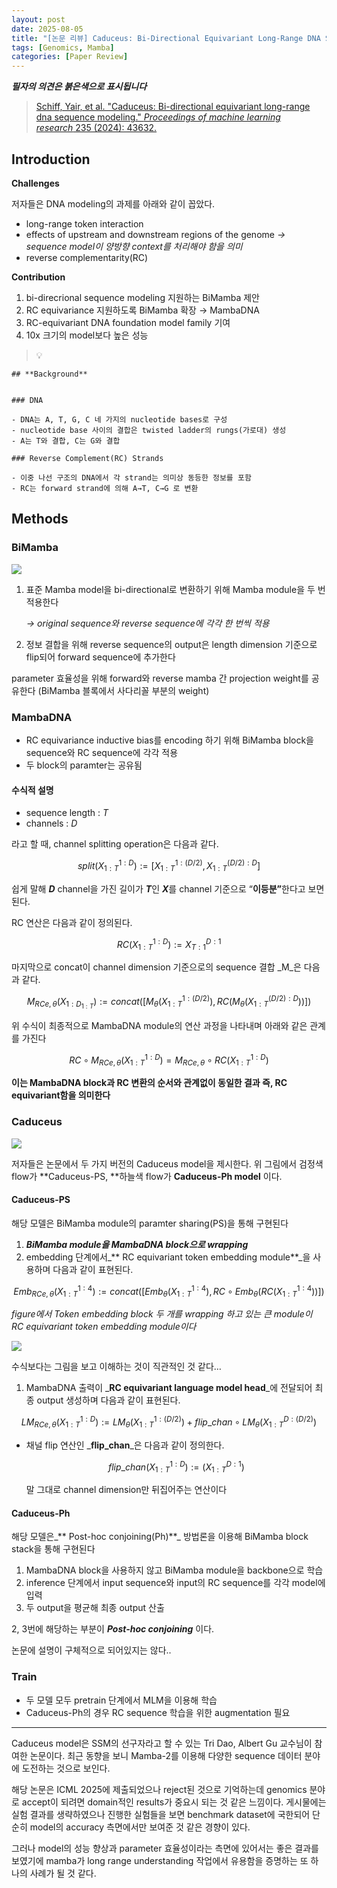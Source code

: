 ```yaml
---
layout: post
date: 2025-08-05
title: "[논문 리뷰] Caduceus: Bi-Directional Equivariant Long-Range DNA Sequence Modeling"
tags: [Genomics, Mamba]
categories: [Paper Review]
---
```


<span class="notion-red">_**필자의 의견은 붉은색으로 표시됩니다**_</span>


> [Schiff, Yair, et al. "Caduceus: Bi-directional equivariant long-range dna sequence modeling." ](https://pmc.ncbi.nlm.nih.gov/articles/PMC12189541/)[_Proceedings of machine learning research_](https://pmc.ncbi.nlm.nih.gov/articles/PMC12189541/)[ 235 (2024): 43632.](https://pmc.ncbi.nlm.nih.gov/articles/PMC12189541/)



## Introduction


**Challenges**


저자들은 DNA modeling의 과제를 아래와 같이 꼽았다.

- long-range token interaction
- effects of upstream and downstream regions of the genome 
_→ sequence model이 양방향 context를 처리해야 함을 의미_
- reverse complementarity(RC)

**Contribution**

1. bi-direcrional sequence modeling 지원하는 BiMamba 제안
1. RC equivariance 지원하도록 BiMamba 확장 → MambaDNA
1. RC-equivariant DNA foundation model family 기여
1. 10x 크기의 model보다 높은 성능

> 💡 


	## **Background**


	### DNA

	- DNA는 A, T, G, C 네 가지의 nucleotide bases로 구성
	- nucleotide base 사이의 결합은 twisted ladder의 rungs(가로대) 생성
	- A는 T와 결합, C는 G와 결합

	### Reverse Complement(RC) Strands

	- 이중 나선 구조의 DNA에서 각 strand는 의미상 동등한 정보를 포함
	- RC는 forward strand에 의해 A→T, C→G 로 변환


## Methods



### BiMamba


![](https://prod-files-secure.s3.us-west-2.amazonaws.com/542b861c-36a8-4051-84e5-8804b6728dba/2c247d59-7815-4980-99f0-8f0d21f445a7/image.png?X-Amz-Algorithm=AWS4-HMAC-SHA256&X-Amz-Content-Sha256=UNSIGNED-PAYLOAD&X-Amz-Credential=ASIAZI2LB466QHTN2PT2%2F20250927%2Fus-west-2%2Fs3%2Faws4_request&X-Amz-Date=20250927T021006Z&X-Amz-Expires=3600&X-Amz-Security-Token=IQoJb3JpZ2luX2VjEBEaCXVzLXdlc3QtMiJIMEYCIQDUVOcTs%2FPleKYqJMxkZ%2F4lb0rfJML2huPX0Zinml3lPAIhAJD%2Bkplp%2B%2FCoh8itCtmzEKGk2QyzQd%2F5yUIQ%2BReRDfELKogECJr%2F%2F%2F%2F%2F%2F%2F%2F%2F%2FwEQABoMNjM3NDIzMTgzODA1IgyzlLLFMOZUVpSA9l4q3AM9TqDeGYEb%2BpQgT%2FZv65o3CwIwH7S3UO5S%2BRW3kFjJYGJ6PT24z0hJdfk8JdS%2F%2BR76qj9%2FNROiPzGcWroDua4PmVXECPlWHAUPSOwQ0cdzfeN9PM2jtfMOzFr417km60m7986Nc6oQBXcbGH2R7bCTBtppWyudykYol73cTgb9qkxbDf4LO8EXOKK1PiRi%2FI%2F%2F8fwzX8gQi0ZaI%2BydU5LMmAAiizq8W%2FeeZgFa469d5gDZuI0qHg4uXvM%2Fz5VQIET%2FjqGX263wDd8u62IRgiBE7Pf1IE3eNVI%2BqnR7eKcFlRfJ%2BVTAc%2BzXyyUSSfZhdO7DrddbkmogFwoV6Ksl3Tajpv73x6Mii%2Fz7a5pLZu3Vhkb7u0wF2mzcHnj11xFy4wXj2RUSQXxfspTJkZqYQ5Plf7e4W2aYX9YKrYN6YNT7iVCJePiUYNhi0ZLmUGy15AndRQxkRt9IdvBIm08IUvHuT9JU5Sxr89j7UuNQzR7foekJ2XUsSG3%2BJMhW%2F2gxWoLFUvEOajODXckzM314cTk4ad3bFQfAROwyLFCVYP0bVPImfyeJME2eNVoN8roro8g%2FuDVBsd7kde7ctaa2fm13dprs2G3LXy3IolTMO2gZ0C4vh7fAAqpiAYc%2BWzCA8dzGBjqkAXBuAnMEQrnjCW3%2B0JYqFKWQjf77tafx1PNzJgKyW3UE0SBM%2BKcC6k6tOd%2FaPVoj5T6u4EhOqV4K2WbQBNXo6nSjIqM9B%2FQMyWOIjB9leE9FZAXh1%2Bkwq9r5He9obFT0FBLLmALCI2z7Bdp%2BKNOSPzOM7sIPTaixVK4fa7Tm4ZOsImEo3UJK9pPyvoV%2FQByC6X%2BUK5ahbGRodrL6BJlfknnd0%2Bd0&X-Amz-Signature=bcb7ba09d1fbbc66c7994e7a9294fabd66c9180bc6303fb771d4e445c47c5881&X-Amz-SignedHeaders=host&x-amz-checksum-mode=ENABLED&x-id=GetObject)

1. 표준 Mamba model을 bi-directional로 변환하기 위해 Mamba module을 두 번 적용한다

	_→ original sequence와 reverse sequence에 각각 한 번씩 적용_

1. 정보 결합을 위해 reverse sequence의 output은 length dimension 기준으로 flip되어 forward sequence에 추가한다

parameter 효율성을 위해 forward와 reverse mamba 간 projection weight를 공유한다 (BiMamba 블록에서 사다리꼴 부분의 weight)



### MambaDNA

- RC equivariance inductive bias를 encoding 하기 위해 BiMamba block을 sequence와 RC sequence에 각각 적용
- 두 block의 paramter는 공유됨


#### 수식적 설명

- sequence length : _T_
- channels : _D_

라고 할 때,  channel splitting operation은 다음과 같다.


$$
split(X^{1:D}_{1:T}):=[X^{1:(D/2)}_{1:T},X^{(D/2):D}_{1:T}]
$$


<span class="notion-red">쉽게 말해 </span><span class="notion-red">_**D**_</span><span class="notion-red"> channel을 가진 길이가 </span><span class="notion-red">_**T**_</span><span class="notion-red">인 </span><span class="notion-red">_**X**_</span><span class="notion-red">를 channel 기준으로 “</span><span class="notion-red">**이등분”**</span><span class="notion-red">한다고 보면 된다.</span>


RC 연산은 다음과 같이 정의된다.


$$
RC(X^{1:D}_{1:T}):=X^{D:1}_{T:1}
$$


마지막으로 concat이 channel dimension 기준으로의 sequence 결합 _M_은 다음과 같다.


$$
M_{RCe,\theta}(X_{1:D_{1:T}}):=concat([M_{\theta}(X^{1:(D/2)}_{1:T}),RC(M_{\theta}(X^{(D/2):D}_{1:T}))])
$$


위 수식이 최종적으로 MambaDNA module의 연산 과정을 나타내며 아래와 같은 관계를 가진다


$$
RC\circ M_{RCe,\theta}(X^{1:D}_{1:T}) = M_{RCe,\theta} \circ RC(X^{1:D}_{1:T})
$$


**이는 MambaDNA block과 RC 변환의 순서와 관계없이 동일한 결과 즉, RC equivariant함을 의미한다**



### Caduceus


![](https://prod-files-secure.s3.us-west-2.amazonaws.com/542b861c-36a8-4051-84e5-8804b6728dba/f94a60d7-8145-473b-aef9-7c68d3ec604a/image.png?X-Amz-Algorithm=AWS4-HMAC-SHA256&X-Amz-Content-Sha256=UNSIGNED-PAYLOAD&X-Amz-Credential=ASIAZI2LB466QHTN2PT2%2F20250927%2Fus-west-2%2Fs3%2Faws4_request&X-Amz-Date=20250927T021006Z&X-Amz-Expires=3600&X-Amz-Security-Token=IQoJb3JpZ2luX2VjEBEaCXVzLXdlc3QtMiJIMEYCIQDUVOcTs%2FPleKYqJMxkZ%2F4lb0rfJML2huPX0Zinml3lPAIhAJD%2Bkplp%2B%2FCoh8itCtmzEKGk2QyzQd%2F5yUIQ%2BReRDfELKogECJr%2F%2F%2F%2F%2F%2F%2F%2F%2F%2FwEQABoMNjM3NDIzMTgzODA1IgyzlLLFMOZUVpSA9l4q3AM9TqDeGYEb%2BpQgT%2FZv65o3CwIwH7S3UO5S%2BRW3kFjJYGJ6PT24z0hJdfk8JdS%2F%2BR76qj9%2FNROiPzGcWroDua4PmVXECPlWHAUPSOwQ0cdzfeN9PM2jtfMOzFr417km60m7986Nc6oQBXcbGH2R7bCTBtppWyudykYol73cTgb9qkxbDf4LO8EXOKK1PiRi%2FI%2F%2F8fwzX8gQi0ZaI%2BydU5LMmAAiizq8W%2FeeZgFa469d5gDZuI0qHg4uXvM%2Fz5VQIET%2FjqGX263wDd8u62IRgiBE7Pf1IE3eNVI%2BqnR7eKcFlRfJ%2BVTAc%2BzXyyUSSfZhdO7DrddbkmogFwoV6Ksl3Tajpv73x6Mii%2Fz7a5pLZu3Vhkb7u0wF2mzcHnj11xFy4wXj2RUSQXxfspTJkZqYQ5Plf7e4W2aYX9YKrYN6YNT7iVCJePiUYNhi0ZLmUGy15AndRQxkRt9IdvBIm08IUvHuT9JU5Sxr89j7UuNQzR7foekJ2XUsSG3%2BJMhW%2F2gxWoLFUvEOajODXckzM314cTk4ad3bFQfAROwyLFCVYP0bVPImfyeJME2eNVoN8roro8g%2FuDVBsd7kde7ctaa2fm13dprs2G3LXy3IolTMO2gZ0C4vh7fAAqpiAYc%2BWzCA8dzGBjqkAXBuAnMEQrnjCW3%2B0JYqFKWQjf77tafx1PNzJgKyW3UE0SBM%2BKcC6k6tOd%2FaPVoj5T6u4EhOqV4K2WbQBNXo6nSjIqM9B%2FQMyWOIjB9leE9FZAXh1%2Bkwq9r5He9obFT0FBLLmALCI2z7Bdp%2BKNOSPzOM7sIPTaixVK4fa7Tm4ZOsImEo3UJK9pPyvoV%2FQByC6X%2BUK5ahbGRodrL6BJlfknnd0%2Bd0&X-Amz-Signature=997700ce9e5abad976d4fa143b03805dc09fdaba170dc53c8a4ac175f2c78ea9&X-Amz-SignedHeaders=host&x-amz-checksum-mode=ENABLED&x-id=GetObject)


저자들은 논문에서 두 가지 버전의 Caduceus model을 제시한다. 위 그림에서 검정색 flow가 **Caduceus-PS, **하늘색 flow가 **Caduceus-Ph model** 이다.



#### Caduceus-PS


해당 모델은 BiMamba module의 paramter sharing(PS)을 통해 구현된다

1. _**BiMamba module을 MambaDNA block으로 wrapping**_
1. embedding 단계에서_** RC equivariant token embedding module**_을 사용하며 다음과 같이 표현된다.

$$
Emb_{RCe,\theta}(X^{1:4}_{1:T}):=concat([Emb_{\theta}(X^{1:4}_{1:T}),RC \circ Emb_{\theta}(RC(X^{1:4}_{1:T}))])
$$


_figure에서 Token embedding block 두 개를 wrapping 하고 있는 큰 module이 RC equivariant token embedding module이다_


![](https://prod-files-secure.s3.us-west-2.amazonaws.com/542b861c-36a8-4051-84e5-8804b6728dba/b175e4da-71eb-4e91-8c23-a06dabe673c9/image.png?X-Amz-Algorithm=AWS4-HMAC-SHA256&X-Amz-Content-Sha256=UNSIGNED-PAYLOAD&X-Amz-Credential=ASIAZI2LB466QHTN2PT2%2F20250927%2Fus-west-2%2Fs3%2Faws4_request&X-Amz-Date=20250927T021006Z&X-Amz-Expires=3600&X-Amz-Security-Token=IQoJb3JpZ2luX2VjEBEaCXVzLXdlc3QtMiJIMEYCIQDUVOcTs%2FPleKYqJMxkZ%2F4lb0rfJML2huPX0Zinml3lPAIhAJD%2Bkplp%2B%2FCoh8itCtmzEKGk2QyzQd%2F5yUIQ%2BReRDfELKogECJr%2F%2F%2F%2F%2F%2F%2F%2F%2F%2FwEQABoMNjM3NDIzMTgzODA1IgyzlLLFMOZUVpSA9l4q3AM9TqDeGYEb%2BpQgT%2FZv65o3CwIwH7S3UO5S%2BRW3kFjJYGJ6PT24z0hJdfk8JdS%2F%2BR76qj9%2FNROiPzGcWroDua4PmVXECPlWHAUPSOwQ0cdzfeN9PM2jtfMOzFr417km60m7986Nc6oQBXcbGH2R7bCTBtppWyudykYol73cTgb9qkxbDf4LO8EXOKK1PiRi%2FI%2F%2F8fwzX8gQi0ZaI%2BydU5LMmAAiizq8W%2FeeZgFa469d5gDZuI0qHg4uXvM%2Fz5VQIET%2FjqGX263wDd8u62IRgiBE7Pf1IE3eNVI%2BqnR7eKcFlRfJ%2BVTAc%2BzXyyUSSfZhdO7DrddbkmogFwoV6Ksl3Tajpv73x6Mii%2Fz7a5pLZu3Vhkb7u0wF2mzcHnj11xFy4wXj2RUSQXxfspTJkZqYQ5Plf7e4W2aYX9YKrYN6YNT7iVCJePiUYNhi0ZLmUGy15AndRQxkRt9IdvBIm08IUvHuT9JU5Sxr89j7UuNQzR7foekJ2XUsSG3%2BJMhW%2F2gxWoLFUvEOajODXckzM314cTk4ad3bFQfAROwyLFCVYP0bVPImfyeJME2eNVoN8roro8g%2FuDVBsd7kde7ctaa2fm13dprs2G3LXy3IolTMO2gZ0C4vh7fAAqpiAYc%2BWzCA8dzGBjqkAXBuAnMEQrnjCW3%2B0JYqFKWQjf77tafx1PNzJgKyW3UE0SBM%2BKcC6k6tOd%2FaPVoj5T6u4EhOqV4K2WbQBNXo6nSjIqM9B%2FQMyWOIjB9leE9FZAXh1%2Bkwq9r5He9obFT0FBLLmALCI2z7Bdp%2BKNOSPzOM7sIPTaixVK4fa7Tm4ZOsImEo3UJK9pPyvoV%2FQByC6X%2BUK5ahbGRodrL6BJlfknnd0%2Bd0&X-Amz-Signature=0285ecc2933c5f4f237d28a7c8ca66f9621ee2e8015cbd6a7aed586a9d602cef&X-Amz-SignedHeaders=host&x-amz-checksum-mode=ENABLED&x-id=GetObject)


<span class="notion-red">수식보다는 그림을 보고 이해하는 것이 직관적인 것 같다…</span>

1. MambaDNA 출력이 _**RC equivariant language model head**_에 전달되어 최종 output 생성하며 다음과 같이 표현된다.

$$
LM_{RCe,\theta}(X^{1:D}_{1:T}):= LM_{\theta}(X^{1:(D/2)}_{1:T})+flip\_chan\circ LM_{\theta}(X^{D:(D/2)}_{1:T})
$$

- 채널 flip 연산인 _**flip\_chan**_은 다음과 같이 정의한다.

	$$
	flip\_chan(X^{1:D}_{1:T}):=(X^{D:1}_{1:T})
	$$


	말 그대로 channel dimension만 뒤집어주는 연산이다



#### Caduceus-Ph


해당 모델은_** Post-hoc conjoining(Ph)**_ 방법론을 이용해 BiMamba block stack을 통해 구현된다

1. MambaDNA block을 사용하지 않고 BiMamba module을 backbone으로 학습
1. inference 단계에서 input sequence와 input의 RC sequence를 각각 model에 입력
1. 두 output을 평균해 최종 output 산출

2, 3번에 해당하는 부분이 _**Post-hoc conjoining**_ 이다.


<span class="notion-red">논문에 설명이 구체적으로 되어있지는 않다..</span>



### Train

- 두 모델 모두 pretrain 단계에서 MLM을 이용해 학습
- Caduceus-Ph의 경우 RC sequence 학습을 위한 augmentation 필요

---


<span class="notion-red">Caduceus model은 SSM의 선구자라고 할 수 있는 Tri Dao, Albert Gu 교수님이 참여한 논문이다. 최근 동향을 보니 Mamba-2를 이용해 다양한 sequence 데이터 분야에 도전하는 것으로 보인다.</span>


<span class="notion-red">해당 논문은 ICML 2025에 제출되었으나 reject된 것으로 기억하는데 genomics 분야로 accept이 되려면 domain적인 results가 중요시 되는 것 같은 느낌이다. 게시물에는 실험 결과를 생략하였으나 진행한 실험들을 보면 benchmark dataset에 국한되어 단순히 model의 accuracy 측면에서만 보여준 것 같은 경향이 있다.</span>


<span class="notion-red">그러나 model의 성능 향상과 parameter 효율성이라는 측면에 있어서는 좋은 결과를 보였기에 mamba가 long range understanding 작업에서 유용함을 증명하는 또 하나의 사례가 될 것 같다.</span>

